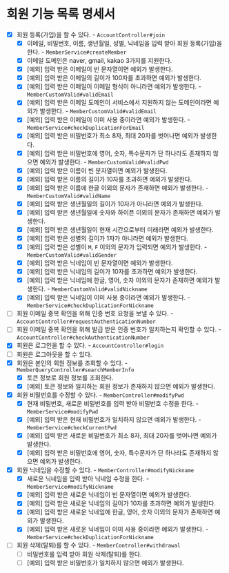 # 회원 기능 목록 명세서

* [x] 회원 등록(가입)을 할 수 있다. - `AccountController#join`
  * [x] 이메일, 비밀번호, 이름, 생년월일, 성별, 닉네임을 입력 받아 회원 등록(가입)을 한다. - `MemberService#createMember`
  * [x] 이메일 도메인은 naver, gmail, kakao 3가지를 지원한다.
  * [x] [예외] 입력 받은 이메일이 빈 문자열이면 예외가 발생한다.
  * [x] [예외] 입력 받은 이메일의 길이가 100자를 초과하면 예외가 발생한다.
  * [x] [예외] 입력 받은 이메일이 이메일 형식이 아니라면 예외가 발생한다. - `MemberCustomValid#validEmail`
  * [x] [예외] 입력 받은 이메일 도메인이 서비스에서 지원하지 않는 도메인이라면 예외가 발생한다. - `MemberCustomValid#validEmail`
  * [x] [예외] 입력 받은 이메일이 이미 사용 중이라면 예외가 발생한다. - `MemberService#checkDuplicationForEmail`
  * [x] [예외] 입력 받은 비밀번호가 최소 8자, 최대 20자를 벗어나면 예외가 발생한다.
  * [x] [예외] 입력 받은 비밀번호에 영어, 숫자, 특수문자가 단 하나라도 존재하지 않으면 예외가 발생한다. - `MemberCustomValid#validPwd`
  * [x] [예외] 입력 받은 이름이 빈 문자열이면 예외가 발생한다.
  * [x] [예외] 입력 받은 이름의 길이가 10자를 초과하면 예외가 발생한다.
  * [x] [예외] 입력 받은 이름에 한글 이외의 문자가 존재하면 예외가 발생한다. - `MemberCustomValid#validName`
  * [x] [예외] 입력 받은 생년월일의 길이가 10자가 아니라면 예외가 발생한다.
  * [x] [예외] 입력 받은 생년월일에 숫자와 하이픈 이외의 문자가 존재하면 예외가 발생한다.
  * [x] [예외] 입력 받은 생년월일이 현재 시간으로부터 미래라면 예외가 발생한다.
  * [x] [예외] 입력 받은 성별의 길이가 1자가 아니라면 예외가 발생한다.
  * [x] [예외] 입력 받은 성별이 `M`, `F` 이외의 문자가 입력되면 예외가 발생한다. - `MemberCustomValid#validGender`
  * [x] [예외] 입력 받은 닉네임이 빈 문자열이면 예외가 발생한다.
  * [x] [예외] 입력 받은 닉네임의 길이가 10자를 초과하면 예외가 발생한다.
  * [x] [예외] 입력 받은 닉네임에 한글, 영어, 숫자 이외의 문자가 존재하면 예외가 발생한다. - `MemberCustomValid#validNickname`
  * [x] [예외] 입력 받은 닉네임이 이미 사용 중이라면 예외가 발생한다. - `MemberService#checkDuplicationForNickname`
* [ ] 회원 이메일 중복 확인을 위해 인증 번호 요청을 보낼 수 있다. - `AccountController#requestAuthenticationNumber`
* [ ] 회원 이메일 중복 확인을 위해 발급 받은 인증 번호가 일치하는지 확인할 수 있다. - `AccountController#checkAuthenticationNumber`
* [x] 회원은 로그인을 할 수 있다. - `AccountController#login`
* [ ] 회원은 로그아웃을 할 수 있다.
* [x] 회원은 본인의 회원 정보를 조회할 수 있다. - `MemberQueryController#searchMemberInfo`
  * [x] 토큰 정보로 회원 정보를 조회한다.
  * [x] [예외] 토큰 정보와 일치하는 회원 정보가 존재하지 않으면 예외가 발생한다.
* [x] 회원 비밀번호를 수정할 수 있다. - `MemberController#modifyPwd`
  * [x] 현재 비밀번호, 새로운 비밀번호를 입력 받아 비밀번호 수정을 한다. - `MemberService#modifyPwd`
  * [x] [예외] 입력 받은 현재 비밀번호가 일치하지 않으면 예외가 발생한다. - `MemberService#checkCurrentPwd`
  * [x] [예외] 입력 받은 새로운 비밀번호가 최소 8자, 최대 20자를 벗어나면 예외가 발생한다.
  * [x] [예외] 입력 받은 비밀번호에 영어, 숫자, 특수문자가 단 하나라도 존재하지 않으면 예외가 발생한다.
* [x] 회원 닉네임을 수정할 수 있다. - `MemberController#modifyNickname`
  * [x] 새로운 닉네임을 입력 받아 닉네임 수정을 한다. - `MemberService#modifyNickname`
  * [x] [예외] 입력 받은 새로운 닉네임이 빈 문자열이면 예외가 발생한다.
  * [x] [예외] 입력 받은 새로운 닉네임의 길이가 10자를 초과하면 예외가 발생한다.
  * [x] [예외] 입력 받은 새로운 닉네임에 한글, 영어, 숫자 이외의 문자가 존재하면 예외가 발생한다.
  * [x] [예외] 입력 받은 새로운 닉네임이 이미 사용 중이라면 예외가 발생한다. - `MemberService#checkDuplicationForNickname`
* [ ] 회원 삭제(탈퇴)를 할 수 있다. - `MemberController#withdrawal`
  * [ ] 비밀번호를 입력 받아 회원 삭제(탈퇴)를 한다.
  * [ ] [예외] 입력 받은 비밀번호가 일치하지 않으면 예외가 발생한다.
